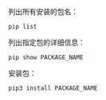 
列出所有安装的包名：
```
pip list
```

列出指定包的详细信息：
```
pip show PACKAGE_NAME
```

安装包：
```
pip3 install PACKAGE_NAME
```

